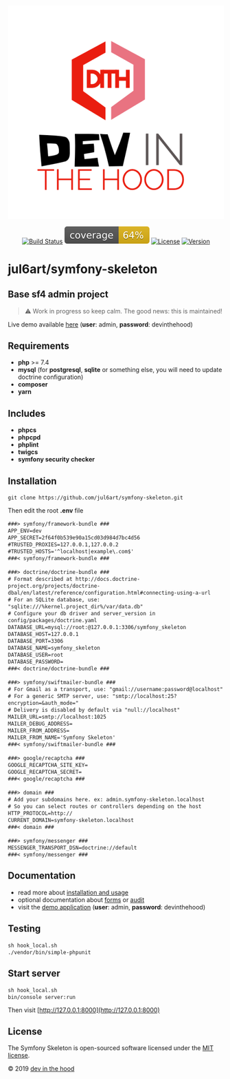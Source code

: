 <p align="center">
    <a href="https://devinthehood.com"><img src="https://github.com/jul6art/symfony-skeleton/blob/master/assets/img/devinthehood.png?raw=true" alt="logo dev in the hood"></a>
</p>

<p align="center">
    <a href="https://jenkins.vsweb.be/job/Symfony%20skeleton/" target="_blank"><img src="https://jenkins.vsweb.be/buildStatus/icon?job=Symfony+skeleton" alt="Build Status"></a>
    <a href="https://github.com/jul6art/symfony-skeleton/blob/master/data/report/coverage.svg" target="_blank"><img src="https://github.com/jul6art/symfony-skeleton/blob/master/data/report/coverage.svg" alt="Code Coverage"></a>
    <a href="https://opensource.org/licenses/MIT" target="_blank"><img src="https://img.shields.io/badge/License-MIT-yellow.svg" alt="License"></a>
    <a href="https://github.com/jul6art/symfony-skeleton" target="_blank"><img src="https://img.shields.io/static/v1?label=stable&message=v1+coming+soon&color=orange" alt="Version"></a>
</p>

jul6art/symfony-skeleton
========================
Base sf4 admin project
----------------------

> :warning: Work in progress so keep calm. The good news: this is maintained!

Live demo available [here](https://symfony-skeleton.vsweb.be) (**user**: admin, **password**: devinthehood)

Requirements
------------

* **php** >= 7.4
* **mysql** (for **postgresql**, **sqlite** or something else, you will need to update doctrine configuration)
* **composer**
* **yarn**

Includes
--------

* **phpcs**
* **phpcpd**
* **phplint**
* **twigcs**
* **symfony security checker**

Installation
------------

```console
git clone https://github.com/jul6art/symfony-skeleton.git
```


Then edit the root **.env** file

```console
###> symfony/framework-bundle ###
APP_ENV=dev
APP_SECRET=2f64f0b539e90a15cd03d984d7bc4d56
#TRUSTED_PROXIES=127.0.0.1,127.0.0.2
#TRUSTED_HOSTS='^localhost|example\.com$'
###< symfony/framework-bundle ###

###> doctrine/doctrine-bundle ###
# Format described at http://docs.doctrine-project.org/projects/doctrine-dbal/en/latest/reference/configuration.html#connecting-using-a-url
# For an SQLite database, use: "sqlite:///%kernel.project_dir%/var/data.db"
# Configure your db driver and server_version in config/packages/doctrine.yaml
DATABASE_URL=mysql://root:@127.0.0.1:3306/symfony_skeleton
DATABASE_HOST=127.0.0.1
DATABASE_PORT=3306
DATABASE_NAME=symfony_skeleton
DATABASE_USER=root
DATABASE_PASSWORD=
###< doctrine/doctrine-bundle ###

###> symfony/swiftmailer-bundle ###
# For Gmail as a transport, use: "gmail://username:password@localhost"
# For a generic SMTP server, use: "smtp://localhost:25?encryption=&auth_mode="
# Delivery is disabled by default via "null://localhost"
MAILER_URL=smtp://localhost:1025
MAILER_DEBUG_ADDRESS=
MAILER_FROM_ADDRESS=
MAILER_FROM_NAME='Symfony Skeleton'
###< symfony/swiftmailer-bundle ###

###> google/recaptcha ###
GOOGLE_RECAPTCHA_SITE_KEY=
GOOGLE_RECAPTCHA_SECRET=
###< google/recaptcha ###

###> domain ###
# Add your subdomains here. ex: admin.symfony-skeleton.localhost
# So you can select routes or controllers depending on the host
HTTP_PROTOCOL=http://
CURRENT_DOMAIN=symfony-skeleton.localhost
###< domain ###

###> symfony/messenger ###
MESSENGER_TRANSPORT_DSN=doctrine://default
###< symfony/messenger ###
```

Documentation
------------

* read more about [installation and usage](/data/doc/INSTALL.md)
* optional documentation about [forms](/data/doc/FORMS.md) or [audit](/data/doc/AUDIT.md)
* visit the [demo application](https://symfony-skeleton.vsweb.be) (**user**: admin, **password**: devinthehood)

Testing
-------

```console
sh hook_local.sh
./vendor/bin/simple-phpunit
```

Start server
------------

```console
sh hook_local.sh
bin/console server:run
```

Then visit [http://127.0.0.1:8000](http://127.0.0.1:8000)

License
-------

The Symfony Skeleton is open-sourced software licensed under the [MIT license](https://opensource.org/licenses/MIT).

&copy; 2019 [dev in the hood](https://devinthehood.com)